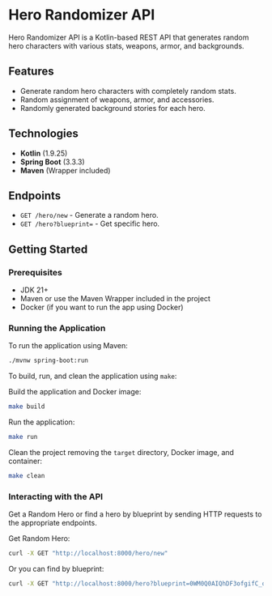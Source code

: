 # Hero Randomizer API

Hero Randomizer API is a Kotlin-based REST API that generates random hero characters with various stats, weapons, armor, and backgrounds.

## Features

- Generate random hero characters with completely random stats.
- Random assignment of weapons, armor, and accessories.
- Randomly generated background stories for each hero.

## Technologies

- **Kotlin** (1.9.25)
- **Spring Boot** (3.3.3)
- **Maven** (Wrapper included)

## Endpoints
- `GET /hero/new` - Generate a random hero.
- `GET /hero?blueprint=` - Get specific hero.

## Getting Started

### Prerequisites

- JDK 21+
- Maven or use the Maven Wrapper included in the project
- Docker (if you want to run the app using Docker)

### Running the Application

To run the application using Maven:
```bash
./mvnw spring-boot:run
```

To build, run, and clean the application using `make`:

Build the application and Docker image:
```bash
make build
```

Run the application:
```bash
make run
```

Clean the project removing the `target` directory, Docker image, and container:
```bash
make clean
```
### Interacting with the API

Get a Random Hero or find a hero by blueprint by sending HTTP requests to the appropriate endpoints.

Get Random Hero:
```bash
curl -X GET "http://localhost:8000/hero/new"
```

Or you can find by blueprint:
```bash
curl -X GET "http://localhost:8000/hero?blueprint=0WM0Q0AIQhDF3ofgifC_otZLjGmFFJoiaKwhTPEUB8YJpFd26jAdQlqXWNbppBix2SfWqXy8twf_3xo_eEHtXVYvnEAAAA"
```
